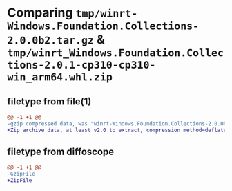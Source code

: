 # Comparing `tmp/winrt-Windows.Foundation.Collections-2.0.0b2.tar.gz` & `tmp/winrt_Windows.Foundation.Collections-2.0.1-cp310-cp310-win_arm64.whl.zip`

## filetype from file(1)

```diff
@@ -1 +1 @@
-gzip compressed data, was "winrt-Windows.Foundation.Collections-2.0.0b2.tar", last modified: Sat Dec  2 18:22:17 2023, max compression
+Zip archive data, at least v2.0 to extract, compression method=deflate
```

## filetype from diffoscope

```diff
@@ -1 +1 @@
-GzipFile
+ZipFile
```


